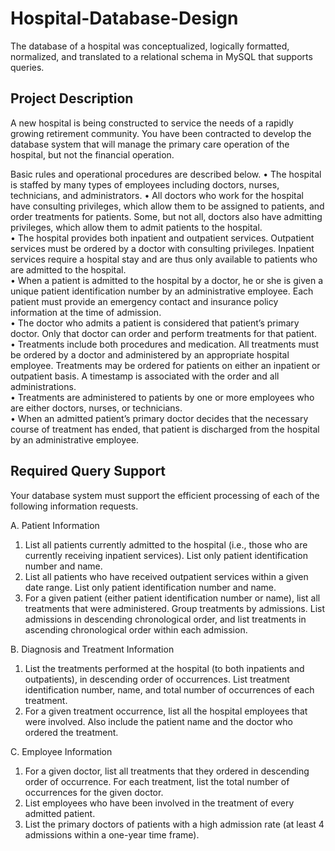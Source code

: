 # Hospital-Database-Design
The database of a hospital was conceptualized, logically formatted, normalized, and translated to a relational schema in MySQL that supports queries.

## Project Description
A new hospital is being constructed to service the needs of a rapidly growing retirement community.
You have been contracted to develop the database system that will manage the primary care operation
of the hospital, but not the financial operation. 
 
Basic rules and operational procedures are described below. 
• The hospital is staffed by many types of employees including doctors, nurses, technicians, and
administrators. 
• All doctors who work for the hospital have consulting privileges, which allow them to be
assigned to patients, and order treatments for patients. Some, but not all, doctors also have
admitting privileges, which allow them to admit patients to the hospital.  
• The hospital provides both inpatient and outpatient services. Outpatient services must be
ordered by a doctor with consulting privileges. Inpatient services require a hospital stay and are
thus only available to patients who are admitted to the hospital.  
• When a patient is admitted to the hospital by a doctor, he or she is given a unique patient
identification number by an administrative employee. Each patient must provide an emergency
contact and insurance policy information at the time of admission.  
• The doctor who admits a patient is considered that patient’s primary doctor. Only that doctor
can order and perform treatments for that patient.  
• Treatments include both procedures and medication. All treatments must be ordered by a
doctor and administered by an appropriate hospital employee. Treatments may be ordered for
patients on either an inpatient or outpatient basis. A timestamp is associated with the order and
all administrations.  
• Treatments are administered to patients by one or more employees who are either doctors,
nurses, or technicians.  
• When an admitted patient’s primary doctor decides that the necessary course of treatment has 
ended, that patient is discharged from the hospital by an administrative employee. 

## Required Query Support
Your database system must support the efficient processing of each of the following information
requests.
 
A. Patient Information 
1. List all patients currently admitted to the hospital (i.e., those who are currently receiving
inpatient services). List only patient identification number and name. 
2. List all patients who have received outpatient services within a given date range. List only
patient identification number and name.  
3. For a given patient (either patient identification number or name), list all treatments that were
administered. Group treatments by admissions. List admissions in descending chronological
order, and list treatments in ascending chronological order within each admission. 

B. Diagnosis and Treatment Information 
1. List the treatments performed at the hospital (to both inpatients and outpatients), in
descending order of occurrences. List treatment identification number, name, and total number
of occurrences of each treatment. 
2. For a given treatment occurrence, list all the hospital employees that were involved. Also
include the patient name and the doctor who ordered the treatment. 

C. Employee Information 
1. For a given doctor, list all treatments that they ordered in descending order of occurrence. For
each treatment, list the total number of occurrences for the given doctor. 
2. List employees who have been involved in the treatment of every admitted patient.
3. List the primary doctors of patients with a high admission rate (at least 4 admissions within a
one-year time frame). 

